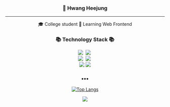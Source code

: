 

<h3 align="center"> 👋 Hwang Heejung  </h3>

<hr>

<p align="center">🎓 College student
🌱 Learning Web Frontend
</p>

<h3 align="center">📚 Technology Stack 📚</h3>
<p align="center">
  <img src="https://img.shields.io/badge/Java-007396?style=flat-square&logo=Java&logoColor=white"/></a>&nbsp 
  <img src="https://img.shields.io/badge/C++-00599C?style=flat-square&logo=C%2B%2B&logoColor=white"/></a>&nbsp 
  

  <br>
  <img src="https://img.shields.io/badge/Javascript-ffb13b?style=flat-square&logo=javascript&logoColor=white"/></a>&nbsp 
  <img src="https://img.shields.io/badge/css-1572B6?style=flat-square&logo=css3&logoColor=white"/></a>&nbsp 
  <br>
    <img src="https://img.shields.io/badge/React-61DAFB?style=flat&logo=React&logoColor=white"/>
  <img src="https://img.shields.io/badge/Redux-764ABC?style=flat&logo=Redux&logoColor=white"/>
 
</p>


<h3 align="center">•••</h3>

  <div align="center">
    
[![Top Langs](https://github-readme-stats.vercel.app/api/top-langs/?username=hwangheejung&langs_count=8)](https://github.com/hwangheejung/github-readme-stats)
</div>

<p align="center">
  <a href="mailto:dap07205@gmail.com"><img src="https://img.shields.io/badge/Gmail-d14836?style=flat-square&logo=Gmail&logoColor=white&link=mailto:dap07205@gmail.com"/></a>
  
</p>

